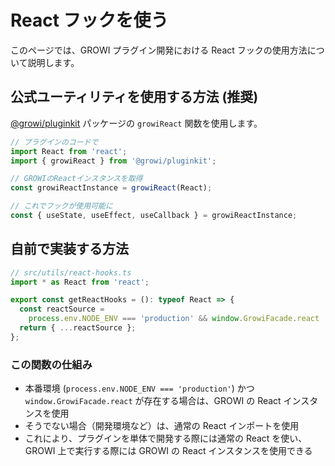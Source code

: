 # React フックを使う

このページでは、GROWI プラグイン開発における React フックの使用方法について説明します。

## 公式ユーティリティを使用する方法 (推奨)

 [@growi/pluginkit](https://github.com/weseek/growi/tree/master/packages/pluginkit) パッケージの `growiReact` 関数を使用します。

```typescript
// プラグインのコードで
import React from 'react';
import { growiReact } from '@growi/pluginkit';

// GROWIのReactインスタンスを取得
const growiReactInstance = growiReact(React);

// これでフックが使用可能に
const { useState, useEffect, useCallback } = growiReactInstance;
```

## 自前で実装する方法

```typescript
// src/utils/react-hooks.ts
import * as React from 'react';

export const getReactHooks = (): typeof React => {
  const reactSource =
    process.env.NODE_ENV === 'production' && window.GrowiFacade.react  ? window.GrowiFacade.react  : React;
  return { ...reactSource };
};
```

### この関数の仕組み

- 本番環境 (`process.env.NODE_ENV === 'production'`) かつ `window.GrowiFacade.react` が存在する場合は、GROWI の React インスタンスを使用
- そうでない場合（開発環境など）は、通常の React インポートを使用
- これにより、プラグインを単体で開発する際には通常の React を使い、GROWI 上で実行する際には GROWI の React インスタンスを使用できる
